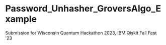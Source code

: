 # Password_Unhasher_GroversAlgo_Example
Submission for Wisconsin Quantum Hackathon 2023, IBM Qiskit Fall Fest '23

